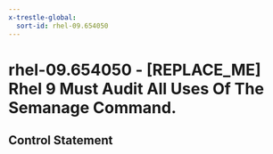 ```yaml
---
x-trestle-global:
  sort-id: rhel-09.654050
---
```


# rhel-09.654050 - \[REPLACE_ME\] Rhel 9 Must Audit All Uses Of The Semanage Command.

## Control Statement
